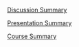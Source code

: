 [Discussion Summary](https://github.com/briankim113/RobotaPsyche/blob/main/25april/discussionSummary.md)

[Presentation Summary](https://github.com/ChinoUkaegbu/RobotaPsyche/blob/main/25april/presentationSummary.md)

[Course Summary](https://github.com/ChinoUkaegbu/RobotaPsyche/blob/main/25april/courseSummary.md)
